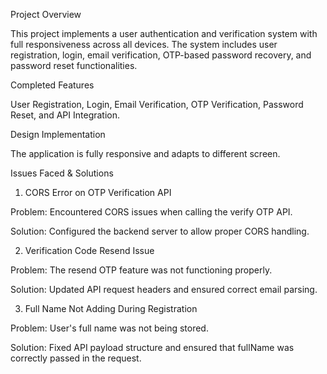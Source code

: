 Project Overview

This project implements a user authentication and verification system with full responsiveness across all devices. The system includes user registration, login, email verification, OTP-based password recovery, and password reset functionalities.

Completed Features

User Registration, Login, Email Verification, OTP Verification, Password Reset, and API Integration.

Design Implementation

The application is fully responsive and adapts to different screen.

Issues Faced & Solutions

1. CORS Error on OTP Verification API

Problem: Encountered CORS issues when calling the verify OTP API.

Solution: Configured the backend server to allow proper CORS handling.

2. Verification Code Resend Issue

Problem: The resend OTP feature was not functioning properly.

Solution: Updated API request headers and ensured correct email parsing.

3. Full Name Not Adding During Registration

Problem: User's full name was not being stored.

Solution: Fixed API payload structure and ensured that fullName was correctly passed in the request.